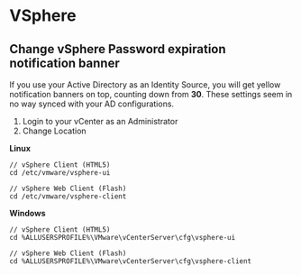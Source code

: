 # VSphere

## Change vSphere Password expiration notification banner
If you use your Active Directory as an Identity Source, you will get yellow notification banners on top, counting down from **30**. These settings seem in no way synced with your AD configurations.

1. Login to your vCenter as an Administrator
2. Change Location

  **Linux**
```
// vSphere Client (HTML5)
cd /etc/vmware/vsphere-ui

// vSphere Web Client (Flash)
cd /etc/vmware/vsphere-client
```
  **Windows**
```
// vSphere Client (HTML5)
cd %ALLUSERSPROFILE%\VMware\vCenterServer\cfg\vsphere-ui

// vSphere Web Client (Flash)
cd %ALLUSERSPROFILE%\VMware\vCenterServer\cfg\vsphere-client
```
